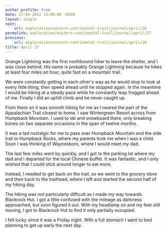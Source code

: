 ```yaml
---
author_profile: true
date: 27-04-2012 12:00:00 -0500
layout: single
next:
    url: exploration/eastern-continental-trail/journal/april/28
permalink: exploration/eastern-continental-trail/journal/april/27
previous:
    url: exploration/eastern-continental-trail/journal/april/26
title: April 27
---
```

Orange Lightning was the first northbound hiker to leave the shelter, and I was close behind. His name is probably Orange Lightning because he hikes at least four miles an hour, quite fast on a mountain trail.

We were constantly getting in each other's way as he would stop to look at every little thing, then speed ahead until he stopped again. In the meantime I would be hiking at a steady pace while he constantly leap frogged ahead of me. Finally I did an uphill climb and he never caught up.

From there on it was smooth hiking for me as I neared the part of the Appalachian Trail closest to home. I saw Wintergreen Resort across from Humpback Mountain. I used to ski and snowboard there, only breaking bones on two separate occasions in the span of twelve months.

It was a tad nostalgic for me to pass over Humpback Mountain and the side trail to Humpback Rocks, where my parents took me when I was a child. Soon I was thinking of Waynesboro, where I would meet my dad.

The last few miles went by quickly, and I got to the parking lot where my dad and I departed for the local Chinese buffet. It was fantastic, and I only wished that I could stick around longer to eat more.

Instead, I needed to get back on the trail, so we went to the grocery store and then back to the trailhead, where I left and started the second half of my hiking day.

The hiking was not particularly difficult as I made my way towards Blackrock Hut. I got a little confused with the mileage as darkness approached, but soon figured it out. With my headlamp on and my feet still moving, I got to Blackrock Hut to find it only partially occupied.

I felt lucky since it was a Friday night. With a full stomach I went to bed planning to get up early the next day.